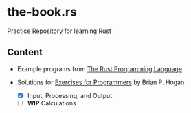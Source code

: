 # the-book.rs
Practice Repository for learning Rust

## Content

- Example programs from [The Rust Programming Language](https://doc.rust-lang.org/stable/book/)
- Solutions for [Exercises for
  Programmers](https://pragprog.com/book/bhwb/exercises-for-programmers) by
Brian P. Hogan

  - [x] Input, Processing, and Output
  - [ ] **WIP** Calculations

